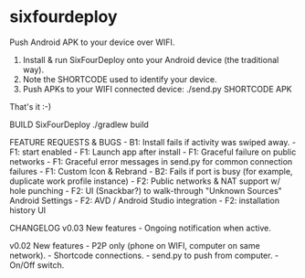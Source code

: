 # sixfourdeploy

Push Android APK to your device over WIFI.

1. Install & run SixFourDeploy onto your Android device (the traditional way).
2. Note the SHORTCODE used to identify your device.
3. Push APKs to your WIFI connected device:
    ./send.py SHORTCODE APK

That's it :-)

BUILD SixFourDeploy
./gradlew build

FEATURE REQUESTS & BUGS
    - B1: Install fails if activity was swiped away.
    - F1: start enabled
    - F1: Launch app after install
    - F1: Graceful failure on public networks
    - F1: Graceful error messages in send.py for common connection failures
    - F1: Custom Icon & Rebrand
    - B2: Fails if port is busy (for example, duplicate work profile instance)
    - F2: Public networks & NAT support w/ hole punching
    - F2: UI (Snackbar?) to walk-through "Unknown Sources" Android Settings
    - F2: AVD / Android Studio integration
    - F2: installation history UI

CHANGELOG
v0.03
 New features
    - Ongoing notification when active.

v0.02
  New features
    - P2P only (phone on WIFI, computer on same network).
    - Shortcode connections.
    - send.py to push from computer.
    - On/Off switch.